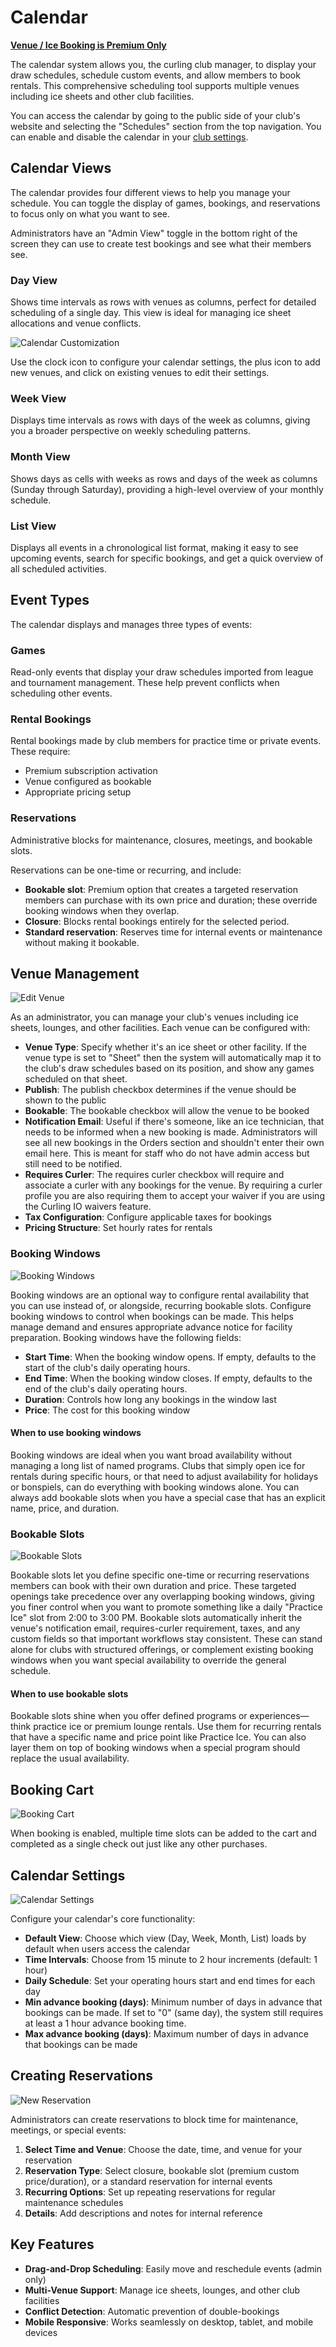 # Calendar

**[Venue / Ice Booking is Premium Only](/docs/getting-started/premium.md)**

The calendar system allows you, the curling club manager, to display your draw schedules, schedule custom events, and allow members to book rentals. This comprehensive scheduling tool supports multiple venues including ice sheets and other club facilities.

You can access the calendar by going to the public side of your club's website and selecting the "Schedules" section from the top navigation. You can enable and disable the calendar in your [club settings](/docs/club-management/settings.md#calendar).

## Calendar Views[​](#calendar-views "Direct link to Calendar Views")

The calendar provides four different views to help you manage your schedule. You can toggle the display of games, bookings, and reservations to focus only on what you want to see.

Administrators have an "Admin View" toggle in the bottom right of the screen they can use to create test bookings and see what their members see.

### Day View[​](#day-view "Direct link to Day View")

Shows time intervals as rows with venues as columns, perfect for detailed scheduling of a single day. This view is ideal for managing ice sheet allocations and venue conflicts.

![Calendar Customization](/img/docs/club-management/calendar/calendar-customization.png)

Use the clock icon to configure your calendar settings, the plus icon to add new venues, and click on existing venues to edit their settings.

### Week View[​](#week-view "Direct link to Week View")

Displays time intervals as rows with days of the week as columns, giving you a broader perspective on weekly scheduling patterns.

### Month View[​](#month-view "Direct link to Month View")

Shows days as cells with weeks as rows and days of the week as columns (Sunday through Saturday), providing a high-level overview of your monthly schedule.

### List View[​](#list-view "Direct link to List View")

Displays all events in a chronological list format, making it easy to see upcoming events, search for specific bookings, and get a quick overview of all scheduled activities.

## Event Types[​](#event-types "Direct link to Event Types")

The calendar displays and manages three types of events:

### Games[​](#games "Direct link to Games")

Read-only events that display your draw schedules imported from league and tournament management. These help prevent conflicts when scheduling other events.

### Rental Bookings[​](#rental-bookings "Direct link to Rental Bookings")

Rental bookings made by club members for practice time or private events. These require:

* Premium subscription activation
* Venue configured as bookable
* Appropriate pricing setup

### Reservations[​](#reservations "Direct link to Reservations")

Administrative blocks for maintenance, closures, meetings, and bookable slots.

Reservations can be one-time or recurring, and include:

* **Bookable slot**: Premium option that creates a targeted reservation members can purchase with its own price and duration; these override booking windows when they overlap.
* **Closure**: Blocks rental bookings entirely for the selected period.
* **Standard reservation**: Reserves time for internal events or maintenance without making it bookable.

## Venue Management[​](#venue-management "Direct link to Venue Management")

![Edit Venue](/img/docs/club-management/calendar/edit-venue.png)

As an administrator, you can manage your club's venues including ice sheets, lounges, and other facilities. Each venue can be configured with:

* **Venue Type**: Specify whether it's an ice sheet or other facility. If the venue type is set to "Sheet" then the system will automatically map it to the club's draw schedules based on its position, and show any games scheduled on that sheet.
* **Publish**: The publish checkbox determines if the venue should be shown to the public
* **Bookable**: The bookable checkbox will allow the venue to be booked
* **Notification Email**: Useful if there's someone, like an ice technician, that needs to be informed when a new booking is made. Administrators will see all new bookings in the Orders section and shouldn't enter their own email here. This is meant for staff who do not have admin access but still need to be notified.
* **Requires Curler**: The requires curler checkbox will require and associate a curler with any bookings for the venue. By requiring a curler profile you are also requiring them to accept your waiver if you are using the Curling IO waivers feature.
* **Tax Configuration**: Configure applicable taxes for bookings
* **Pricing Structure**: Set hourly rates for rentals

### Booking Windows[​](#booking-windows "Direct link to Booking Windows")

![Booking Windows](/img/docs/club-management/calendar/booking-windows.png)

Booking windows are an optional way to configure rental availability that you can use instead of, or alongside, recurring bookable slots. Configure booking windows to control when bookings can be made. This helps manage demand and ensures appropriate advance notice for facility preparation. Booking windows have the following fields:

* **Start Time**: When the booking window opens. If empty, defaults to the start of the club's daily operating hours.
* **End Time**: When the booking window closes. If empty, defaults to the end of the club's daily operating hours.
* **Duration**: Controls how long any bookings in the window last
* **Price**: The cost for this booking window

#### When to use booking windows[​](#when-to-use-booking-windows "Direct link to When to use booking windows")

Booking windows are ideal when you want broad availability without managing a long list of named programs. Clubs that simply open ice for rentals during specific hours, or that need to adjust availability for holidays or bonspiels, can do everything with booking windows alone. You can always add bookable slots when you have a special case that has an explicit name, price, and duration.

### Bookable Slots[​](#bookable-slots "Direct link to Bookable Slots")

![Bookable Slots](/img/docs/club-management/calendar/bookable-slot.png)

Bookable slots let you define specific one-time or recurring reservations members can book with their own duration and price. These targeted openings take precedence over any overlapping booking windows, giving you finer control when you want to promote something like a daily "Practice Ice" slot from 2:00 to 3:00 PM. Bookable slots automatically inherit the venue's notification email, requires-curler requirement, taxes, and any custom fields so that important workflows stay consistent. These can stand alone for clubs with structured offerings, or complement existing booking windows when you want special availability to override the general schedule.

#### When to use bookable slots[​](#when-to-use-bookable-slots "Direct link to When to use bookable slots")

Bookable slots shine when you offer defined programs or experiences—think practice ice or premium lounge rentals. Use them for recurring rentals that have a specific name and price point like Practice Ice. You can also layer them on top of booking windows when a special program should replace the usual availability.

## Booking Cart[​](#booking-cart "Direct link to Booking Cart")

![Booking Cart](/img/docs/club-management/calendar/booking-cart.png)

When booking is enabled, multiple time slots can be added to the cart and completed as a single check out just like any other purchases.

## Calendar Settings[​](#calendar-settings "Direct link to Calendar Settings")

![Calendar Settings](/img/docs/club-management/calendar/settings.png)

Configure your calendar's core functionality:

* **Default View**: Choose which view (Day, Week, Month, List) loads by default when users access the calendar
* **Time Intervals**: Choose from 15 minute to 2 hour increments (default: 1 hour)
* **Daily Schedule**: Set your operating hours start and end times for each day
* **Min advance booking (days)**: Minimum number of days in advance that bookings can be made. If set to "0" (same day), the system still requires at least a 1 hour advance booking time.
* **Max advance booking (days)**: Maximum number of days in advance that bookings can be made

## Creating Reservations[​](#creating-reservations "Direct link to Creating Reservations")

![New Reservation](/img/docs/club-management/calendar/new-reservation.png)

Administrators can create reservations to block time for maintenance, meetings, or special events:

1. **Select Time and Venue**: Choose the date, time, and venue for your reservation
2. **Reservation Type**: Select closure, bookable slot (premium custom price/duration), or a standard reservation for internal events
3. **Recurring Options**: Set up repeating reservations for regular maintenance schedules
4. **Details**: Add descriptions and notes for internal reference

## Key Features[​](#key-features "Direct link to Key Features")

* **Drag-and-Drop Scheduling**: Easily move and reschedule events (admin only)
* **Multi-Venue Support**: Manage ice sheets, lounges, and other club facilities
* **Conflict Detection**: Automatic prevention of double-bookings
* **Mobile Responsive**: Works seamlessly on desktop, tablet, and mobile devices

